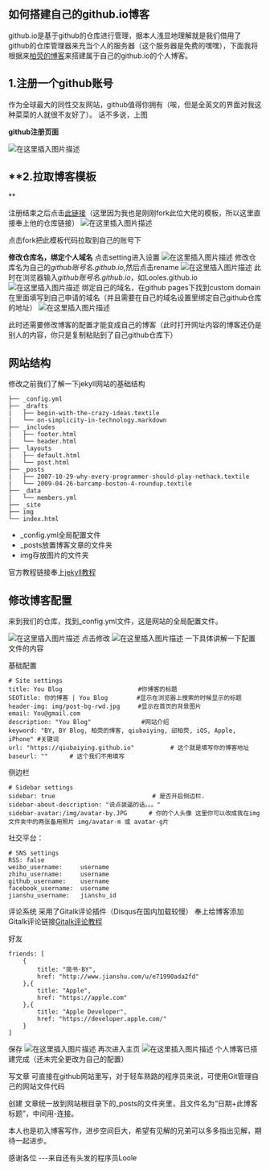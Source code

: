 ﻿## 如何搭建自己的github.io博客
github.io是基于github的仓库进行管理，据本人浅显地理解就是我们借用了github的仓库管理器来充当个人的服务器（这个服务器是免费的嘿嘿），下面我将根据来[柏荧的博客](https://www.jianshu.com/p/e68fba58f75c)来搭建属于自己的github.io的个人博客。
## 1.注册一个github账号
作为全球最大的同性交友网站，github值得你拥有（唉，但是全英文的界面对我这种菜菜的人就很不友好了）。
话不多说，上图

 **github注册页面**

![在这里插入图片描述](https://img-blog.csdnimg.cn/20200425200001365.png?x-oss-process=image/watermark,type_ZmFuZ3poZW5naGVpdGk,shadow_10,text_aHR0cHM6Ly9ibG9nLmNzZG4ubmV0L3FxXzQzNzI5Mjc3,size_16,color_FFFFFF,t_70)

## **2.拉取博客模板

**

注册结束之后点击[此链接](https://github.com/qiubaiying/qiubaiying.github.io)（这里因为我也是刚刚fork此位大佬的模板，所以这里直接奉上他的仓库链接）
![在这里插入图片描述](https://img-blog.csdnimg.cn/20200425200447948.png?x-oss-process=image/watermark,type_ZmFuZ3poZW5naGVpdGk,shadow_10,text_aHR0cHM6Ly9ibG9nLmNzZG4ubmV0L3FxXzQzNzI5Mjc3,size_16,color_FFFFFF,t_70)

点击fork把此模板代码拉取到自己的账号下

 **修改仓库名，绑定个人域名**
点击setting进入设置
![在这里插入图片描述](https://img-blog.csdnimg.cn/20200425200610888.png?x-oss-process=image/watermark,type_ZmFuZ3poZW5naGVpdGk,shadow_10,text_aHR0cHM6Ly9ibG9nLmNzZG4ubmV0L3FxXzQzNzI5Mjc3,size_16,color_FFFFFF,t_70)
修改仓库名为自己的*github账号名.github.io*,然后点击rename
![在这里插入图片描述](https://img-blog.csdnimg.cn/20200425200942846.png?x-oss-process=image/watermark,type_ZmFuZ3poZW5naGVpdGk,shadow_10,text_aHR0cHM6Ly9ibG9nLmNzZG4ubmV0L3FxXzQzNzI5Mjc3,size_16,color_FFFFFF,t_70)
此时在浏览器输入*github账号名.github.io*，如Looles.github.io
![在这里插入图片描述](https://img-blog.csdnimg.cn/20200425201135519.png?x-oss-process=image/watermark,type_ZmFuZ3poZW5naGVpdGk,shadow_10,text_aHR0cHM6Ly9ibG9nLmNzZG4ubmV0L3FxXzQzNzI5Mjc3,size_16,color_FFFFFF,t_70)
绑定自己的域名，在github pages下找到custom domain在里面填写到自己申请的域名（并且需要在自己的域名设置里绑定自己github仓库的地址）
![在这里插入图片描述](https://img-blog.csdnimg.cn/20200425201352138.png?x-oss-process=image/watermark,type_ZmFuZ3poZW5naGVpdGk,shadow_10,text_aHR0cHM6Ly9ibG9nLmNzZG4ubmV0L3FxXzQzNzI5Mjc3,size_16,color_FFFFFF,t_70)

此时还需要修改博客的配置才能变成自己的博客（此时打开网址内容的博客还仍是别人的内容，你只是复制粘贴到了自己github仓库下）

## 网站结构
修改之前我们了解一下jekyll网站的基础结构

```
├── _config.yml
├── _drafts
|   ├── begin-with-the-crazy-ideas.textile
|   └── on-simplicity-in-technology.markdown
├── _includes
|   ├── footer.html
|   └── header.html
├── _layouts
|   ├── default.html
|   └── post.html
├── _posts
|   ├── 2007-10-29-why-every-programmer-should-play-nethack.textile
|   └── 2009-04-26-barcamp-boston-4-roundup.textile
├── _data
|   └── members.yml
├── _site
├── img
└── index.html
```

 - _config.yml全局配置文件
 - _posts放置博客文章的文件夹
 - img存放图片的文件夹

官方教程链接奉上[jekyll教程](http://jekyll.com.cn/docs/structure/)


## 修改博客配置
来到我们的仓库，找到_config.yml文件，这是网站的全局配置文件。

![在这里插入图片描述](https://img-blog.csdnimg.cn/20200425202151423.png?x-oss-process=image/watermark,type_ZmFuZ3poZW5naGVpdGk,shadow_10,text_aHR0cHM6Ly9ibG9nLmNzZG4ubmV0L3FxXzQzNzI5Mjc3,size_16,color_FFFFFF,t_70)
点击修改
![在这里插入图片描述](https://img-blog.csdnimg.cn/20200425202231889.png?x-oss-process=image/watermark,type_ZmFuZ3poZW5naGVpdGk,shadow_10,text_aHR0cHM6Ly9ibG9nLmNzZG4ubmV0L3FxXzQzNzI5Mjc3,size_16,color_FFFFFF,t_70)
一下具体讲解一下配置文件的内容


基础配置
```
# Site settings
title: You Blog                     #你博客的标题
SEOTitle: 你的博客 | You Blog        #显示在浏览器上搜索的时候显示的标题
header-img: img/post-bg-rwd.jpg     #显示在首页的背景图片
email: You@gmail.com    
description: "You Blog"              #网站介绍
keyword: "BY, BY Blog, 柏荧的博客, qiubaiying, 邱柏荧, iOS, Apple, iPhone" #关键词
url: "https://qiubaiying.github.io"          # 这个就是填写你的博客地址
baseurl: ""      # 这个我们不用填写

```

侧边栏

```
# Sidebar settings
sidebar: true                           # 是否开启侧边栏.
sidebar-about-description: "说点装逼的话。。。"
sidebar-avatar:/img/avatar-by.JPG      # 你的个人头像 这里你可以改成我在img文件夹中的两张备用照片 img/avatar-m 或 avatar-g片
```

社交平台：

```
# SNS settings
RSS: false
weibo_username:     username
zhihu_username:     username
github_username:    username
facebook_username:  username
jianshu_username:   jianshu_id
```
评论系统
采用了Gitalk评论插件（Disqus在国内加载较慢）
奉上给博客添加Gitalk评论链接[Gitalk评论教程](http://qiubaiying.vip/2017/12/19/%E4%B8%BA%E5%8D%9A%E5%AE%A2%E6%B7%BB%E5%8A%A0-Gitalk-%E8%AF%84%E8%AE%BA%E6%8F%92%E4%BB%B6/)

好友

```
friends: [
    {
        title: "简书·BY",
        href: "http://www.jianshu.com/u/e71990ada2fd"
    },{
        title: "Apple",
        href: "https://apple.com"
    },{
        title: "Apple Developer",
        href: "https://developer.apple.com/"
    }
]
```
保存
![在这里插入图片描述](https://img-blog.csdnimg.cn/20200425202702255.png?x-oss-process=image/watermark,type_ZmFuZ3poZW5naGVpdGk,shadow_10,text_aHR0cHM6Ly9ibG9nLmNzZG4ubmV0L3FxXzQzNzI5Mjc3,size_16,color_FFFFFF,t_70)
再次进入主页
![在这里插入图片描述](https://img-blog.csdnimg.cn/20200425202725254.png?x-oss-process=image/watermark,type_ZmFuZ3poZW5naGVpdGk,shadow_10,text_aHR0cHM6Ly9ibG9nLmNzZG4ubmV0L3FxXzQzNzI5Mjc3,size_16,color_FFFFFF,t_70)
个人博客已搭建完成（还未完全更改为自己的配置）

写文章
可直接在github网站里写，对于轻车熟路的程序员来说，可使用Git管理自己的网站文件代码

创建
文章统一放到网站根目录下的_posts的文件夹里，且文件名为“日期+此博客标题”，中间用-连接。

本人也是初入博客写作，进步空间巨大，希望有见解的兄弟可以多多指出见解，期待一起进步。

感谢各位
										---来自还有头发的程序员Loole
